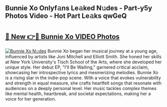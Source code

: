 ## Bunnie Xo Onlyf𝚊ns Le𝚊ked N𝚞des - Part-y5y Photos Video - Hot Part Le𝚊ks qwGeQ

# <h2><a href="http://ab8456.deff.icu/?id=Bunnie+Xo">🔗 New 👉🔴 Bunnie Xo VIDEO Photos</a></h2>

[![Bunnie Xo N𝚞des](https://i.imgur.com/rIISA9y.gif)](http://ab8456.deff.icu/?id=Bunnie+Xo)
Bunnie Xo began her musical journey at a young age, influenced by artists like Joni Mitchell and Elliott Smith. She honed her skills at New York University's Tisch School of the Arts, where she developed her unique style. Her debut EP, "I'll Be Waiting," garnered critical acclaim, showcasing her introspective lyrics and mesmerizing melodies. Bunnie Xo is a rising star in the indie-pop scene. With a voice that evokes vulnerability and strength in equal measure, she crafts heartfelt songs that resonate with audiences on a deeply personal level. Her music tackles complex themes like mental health, heartbreak, and societal expectations, making her a voice for her generation.
